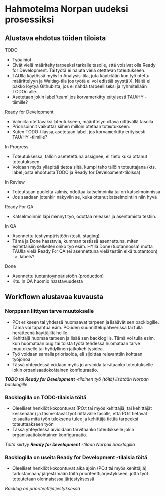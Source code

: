 # Hahmotelma Norpan uudeksi prosessiksi

## Alustava ehdotus töiden tiloista

TODO
  -	Työaihiot
  -	Eivät vielä määritelty tarpeeksi tarkalle tasolle, että voisivat olla Ready for Development. Tai työtä ei haluta vielä otettavan toteutukseen.
  - TAUlla käytössä myös In Analysis-tila, jota käytetään kun työ otettu määrittelyyn ja Waiting-tila jos työtä ei voi edistää syystä X. Näitä ei pakko löytyä Githubista, jos ei nähdä tarpeelliseksi ja ryhmitellään TODOn alle.
  -	Asetetaan jokin label ‘team’ jos korvamerkitty erityisesti TAU/HY -tiimille?

Ready for Development
  - Valmiita otettavaksi toteutukseen, määrittelyn oltava riittävällä tasolla
  - Priorisoinnit vaikuttaa siihen milloin otetaan toteutukseen.
  -	Kuten TODO-tilassa, asetetaan label, jos korvamerkitty erityisesti TAU/HY -tiimille?

In Progress
  -	Toteutuksessa, tällöin asetetettuna assignee, eli tieto kuka ottanut toteutukseen
  -	Voidaan myös ylläpitää tietoa siitä, kumpi taho tällöin toteuttajana (kts. label josta ehdotusta TODO ja Ready for Development-tiloissa)

In Review
  - Toteuttajan puolelta valmis, odottaa katselmointia tai on katselmoinnissa
  -	Jos saadaan jotenkin näkyviin se, kuka ottanut katselmointiin niin hyvä

Ready For QA
  - Katselmoinnin läpi mennyt työ, odottaa releasea ja asentamista testiin.

In QA 
  -	Asennettu testiympäristöön (testi, staging)
  -	Tämä ja Done haastavia, kumman testissä asennettuna, miten esitettäisiin selkeiten onko työ esim. HYllä Done (tuotannossa) mutta TAUlla vielä Ready For QA (ei asennettuna vielä testiin eikä tuotantoon)
    -	labels?

Done
  -	Asennettu tuotantoympäristöön (production)
  -	Kts. In QA huomio haastavuudesta

## Workflown alustavaa kuvausta

### Norppaan liittyen tarve muutokselle

- POt erikseen tai yhdessä huomaavat tarpeen ja lisäävät sen backlogille. Tämä voi tapahtua esim. PO:iden suunnittelupalaverissa tai tulla herätteenä käyttäjiltä heille.
- Kehittäjä huomaa tarpeen ja lisää sen backlogille. Tämä voi tulla esim. kun huomataan bugi tai toista työtä tehdessä huomataan tarve muutokselle tai hyödyllinen jatkokehitysidea.
- Työ voidaan samalla priorisoida, eli sijoittaa relevanttiin kohtaan työjonoa
- Tässä yhteydessä voidaan myös jo arvioida tarvitaanko toteutukselle jokin organisaatiokohtainen konfiguraatio.

_**TODO** tai **Ready for Development** -tilainen työ (töitä) lisätään Norpan backlogille_

### Backlogilla on TODO-tilaisia töitä

- Oleelliset henkilöt kokoontuvat (PO:t tai myös kehittäjiä, tai kehittäjät keskenään) ja täsmentävät työt riittävälle tasolle, että PO:t tietävät toisaalta mitä työn tuloksena tulee ja kehittäjä tietää tarpeeksi toteuttaakseen työn
- Tässä yhteydessä arvioidaan tarvitaanko toteutukselle jokin organisaatiokohtainen konfiguraatio.

_Töitä siirtyy **Ready for Development** -tilaan Norpan backlogilla_ 

### Backlogilla on useita Ready for Development -tilaisia töitä

- Oleelliset henkilöt kokoontuvat aika ajoin (PO:t tai myös kehittäjiä) tarkistamaan/ järjestämään töitä prioriteettijärjestykseen, jotta työt toteutetaan olennaisessa järjestyksessä

_Backlog on prioriteettijärjestyksessä_











